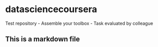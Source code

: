 # datasciencecoursera
Test repository - 
Assemble your toolbox -
Task evaluated by colleague
## This is a markdown file
